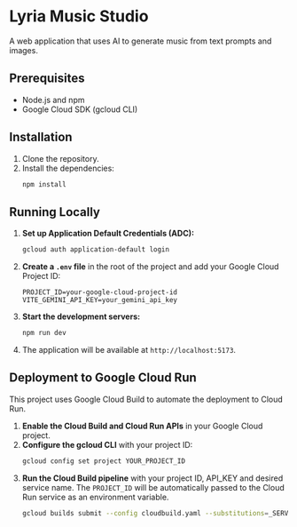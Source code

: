 # Lyria Music Studio

A web application that uses AI to generate music from text prompts and images.

## Prerequisites

*   Node.js and npm
*   Google Cloud SDK (gcloud CLI)

## Installation

1.  Clone the repository.
2.  Install the dependencies:
    ```bash
    npm install
    ```

## Running Locally

1.  **Set up Application Default Credentials (ADC):**
    ```bash
    gcloud auth application-default login
    ```
2.  **Create a `.env` file** in the root of the project and add your Google Cloud Project ID:
    ```
    PROJECT_ID=your-google-cloud-project-id
    VITE_GEMINI_API_KEY=your_gemini_api_key
    ```
3.  **Start the development servers:**
    ```bash
    npm run dev
    ```
4.  The application will be available at `http://localhost:5173`.

## Deployment to Google Cloud Run

This project uses Google Cloud Build to automate the deployment to Cloud Run.

1.  **Enable the Cloud Build and Cloud Run APIs** in your Google Cloud project.
2.  **Configure the gcloud CLI** with your project ID:
    ```bash
    gcloud config set project YOUR_PROJECT_ID
    ```
3.  **Run the Cloud Build pipeline** with your project ID, API_KEY and desired service name. The `PROJECT_ID` will be automatically passed to the Cloud Run service as an environment variable.
    ```bash
    gcloud builds submit --config cloudbuild.yaml --substitutions=_SERVICE_NAME=your-service-name,_PROJECT_ID=your-project-id,_VITE_GEMINI_API_KEY=your-api-key
    ```